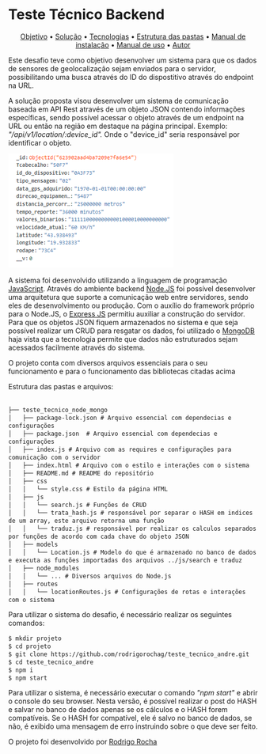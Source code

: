 # Teste Técnico Backend

<p align="center">
 <a href="#objetivo">Objetivo</a> •
 <a href="#solucao">Solução</a> • 
 <a href="#tecnologias">Tecnologias</a> • 
 <a href="#pastas">Estrutura das pastas</a> • 
 <a href="#instalacao">Manual de instalação</a> • 
  <a href="#manual_uso">Manual de uso</a> • 
 <a href="#autor">Autor</a>
</p>

<p align="left" id=objetivo> Este desafio teve como objetivo desenvolver um sistema para que os dados de sensores de geolocalização sejam enviados para o servidor, possibilitando uma busca através do ID do dispostitivo através do endpoint na URL. </p>


<p align="left" id=solucao> A solução proposta visou desenvolver um sistema de comunicação baseada em API Rest através de um objeto JSON contendo informações específicas, sendo possível acessar o objeto através de um endpoint na URL ou então na região em destaque na página principal. Exemplo: <i> "/api/v1/location/:device_id".</i> Onde o "device_id" seria responsável por identificar o objeto. </p>

![Exemplo dos dados salvos no banco](https://github.com/rodrigorochag/teste_tecnico_node_mongo/blob/main/exemplo.PNG)

<p align="left" id=tecnologias> A sistema foi desenvolvido utilizando a linguagem de programação <a href="https://developer.mozilla.org/pt-BR/docs/Web/JavaScript">JavaScript<a/>. Através do ambiente backend <a href="https://nodejs.org/en/docs/">Node.JS</a> foi possível desenvolver uma arquitetura que suporte a comunicação web entre servidores, sendo eles de desenvolvimento ou produção. Com o auxílio do framework próprio para o Node.JS, o <a href="https://expressjs.com/pt-br/">Express JS</a> permitiu auxiliar a construção do servidor. Para que os objetos JSON fiquem armazenados no sistema e que seja possível realizar um CRUD para resgatar os dados, foi utilizado o <a href="https://www.mongodb.com/">MongoDB</a> haja vista que a tecnologia permite que dados não estruturados sejam acessados facilmente através do sistema.  </p>   <a href=""></a>
  
  
  

<p align="left" id=estrutura> O projeto conta com diversos arquivos essenciais para o seu funcionamento e para o funcionamento das bibliotecas citadas acima </p>

<p id=pastas>Estrutura das pastas e arquivos:</p>


```

├── teste_tecnico_node_mongo
│   ├── package-lock.json # Arquivo essencial com dependecias e configurações
│   ├── package.json  # Arquivo essencial com dependecias e configurações
│   ├── index.js # Arquivo com as requires e configurações para comunicação com o servidor
│   ├── index.html # Arquivo com o estilo e interações com o sistema
│   ├── README.md # README do repositório
│   ├── css
│   │   └── style.css # Estilo da página HTML
│   ├── js
│   │   └── search.js # Funções de CRUD
│   │   └── trata_hash.js # responsável por separar o HASH em indices de um array, este arquivo retorna uma função
│   │   └── traduz.js # responsável por realizar os calculos separados por funções de acordo com cada chave do objeto JSON
│   ├── models
│   │   └── Location.js # Modelo do que é armazenado no banco de dados e executa as funções importadas dos arquivos ../js/search e traduz
│   ├── node_modules
│   │   └── ... # Diversos arquivos do Node.js
│   ├── routes
│   │   └── locationRoutes.js # Configurações de rotas e interações com o sistema
```


<p align="left" id=instalacao>Para utilizar o sistema do desafio, é necessário realizar os seguintes comandos: </p>

```
$ mkdir projeto
$ cd projeto
$ git clone https://github.com/rodrigorochag/teste_tecnico_andre.git
$ cd teste_tecnico_andre
$ npm i
$ npm start
```

<p align="left" id=manual_uso>

 Para utilizar o sistema, é necessário executar o comando <i>"npm start"</i> e abrir o console do seu browser. Nesta versão, é possível realizar o post do HASH e salvar no banco de dados apenas se os cálculos e o HASH forem compatíveis. Se o HASH for compatível, ele é salvo no banco de dados, se não, é exibido uma mensagem de erro instruindo sobre o que deve ser feito.
 
</p>




<p align="left" id=autor>O projeto foi desenvolvido por <a href="https://github.com/rodrigorochag"> Rodrigo Rocha</a> </p>
